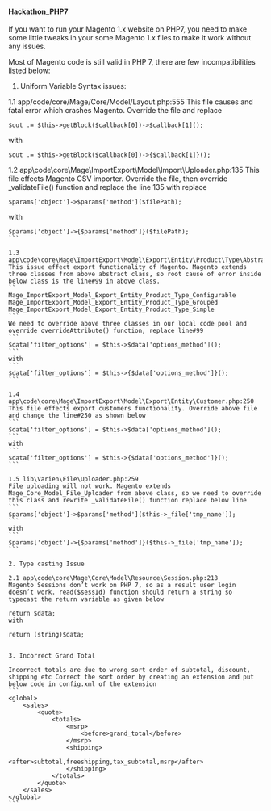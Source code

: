 #### Hackathon_PHP7

If you want to run your Magento 1.x website on PHP7, you need to make some little tweaks in your some Magento 1.x files to make it work without any issues.

Most of Magento code is still valid in PHP 7, there are few incompatibilities listed below:

1. Uniform Variable Syntax issues:

1.1 app/code/core/Mage/Core/Model/Layout.php:555
This file causes and fatal error which crashes Magento. Override the file and replace
```
$out .= $this->getBlock($callback[0])->$callback[1]();
```
with
```
$out .= $this->getBlock($callback[0])->{$callback[1]}();
```

1.2 app\code\core\Mage\ImportExport\Model\Import\Uploader.php:135
This file effects Magento CSV importer. Override the file, then override _validateFile() function and replace the line 135 with replace
```
$params['object']->$params['method']($filePath);
```
with
````
$params['object']->{$params['method']}($filePath);
```

1.3 app\code\core\Mage\ImportExport\Model\Export\Entity\Product\Type\Abstract.php:99
This issue effect export functionality of Magento. Magento extends three classes from above abstract class, so root cause of error inside below class is the line#99 in above class.
``
Mage_ImportExport_Model_Export_Entity_Product_Type_Configurable Mage_ImportExport_Model_Export_Entity_Product_Type_Grouped Mage_ImportExport_Model_Export_Entity_Product_Type_Simple
```
We need to override above three classes in our local code pool and override overrideAttribute() function, replace line#99
```
$data['filter_options'] = $this->$data['options_method']();
```
with
```
$data['filter_options'] = $this->{$data['options_method']}();
```

1.4 app\code\core\Mage\ImportExport\Model\Export\Entity\Customer.php:250
This file effects export customers functionality. Override above file and change the line#250 as shown below
```
$data['filter_options'] = $this->$data['options_method']();
```
with
```
$data['filter_options'] = $this->{$data['options_method']}();
```

1.5 lib\Varien\File\Uploader.php:259
File uploading will not work. Magento extends Mage_Core_Model_File_Uploader from above class, so we need to override this class and rewrite _validateFile() function replace below line
```
$params['object']->$params['method']($this->_file['tmp_name']);
```
with
```
$params['object']->{$params['method']}($this->_file['tmp_name']);
```

2. Type casting Issue

2.1 app\code\core\Mage\Core\Model\Resource\Session.php:218
Magento Sessions don’t work on PHP 7, so as a result user login doesn’t work. read($sessId) function should return a string so typecast the return variable as given below

return $data;
with

return (string)$data;


3. Incorrect Grand Total

Incorrect totals are due to wrong sort order of subtotal, discount, shipping etc Correct the sort order by creating an extension and put below code in config.xml of the extension
```
<global>
    <sales>
        <quote>
            <totals>
                <msrp>
                    <before>grand_total</before>
                </msrp>
                <shipping>
                    <after>subtotal,freeshipping,tax_subtotal,msrp</after>
                </shipping>
            </totals>
        </quote>
    </sales>
</global>
```
